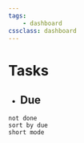 ```yaml
---
tags:
    - dashboard
cssclass: dashboard
---
```

# Tasks
- ## Due
```tasks
not done
sort by due
short mode
```
